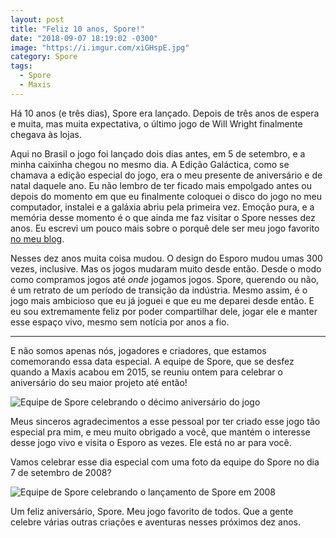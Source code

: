 ```yaml
---
layout: post
title: "Feliz 10 anos, Spore!"
date: "2018-09-07 18:19:02 -0300"
image: "https://i.imgur.com/xiGHspE.jpg"
category: Spore
tags:
  - Spore
  - Maxis
---
```


Há 10 anos (e três dias), Spore era lançado. Depois de três anos de espera e muita, mas muita expectativa, o último jogo de Will Wright finalmente chegava às lojas.

Aqui no Brasil o jogo foi lançado dois dias antes, em 5 de setembro, e a minha caixinha chegou no mesmo dia. A Edição Galáctica, como se chamava a edição especial do jogo, era o meu presente de aniversário e de natal daquele ano. Eu não lembro de ter ficado mais empolgado antes ou depois do momento em que eu finalmente coloquei o disco do jogo no meu computador, instalei e a galáxia abriu pela primeira vez. Emoção pura, e a memória desse momento é o que ainda me faz visitar o Spore nesses dez anos. Eu escrevi um pouco mais sobre o porquê dele ser meu jogo favorito [no meu blog](https://irrelefante.com.br/posts/2018/spore-faz-10-anos/).

Nesses dez anos muita coisa mudou. O design do Esporo mudou umas 300 vezes, inclusive. Mas os jogos mudaram muito desde então. Desde o modo como compramos jogos até _onde_ jogamos jogos. Spore, querendo ou não, é um retrato de um período de transição da indústria. Mesmo assim, é o jogo mais ambicioso que eu já joguei e que eu me deparei desde então. E eu sou extremamente feliz por poder compartilhar dele, jogar ele e manter esse espaço vivo, mesmo sem notícia por anos a fio.

---

E não somos apenas nós, jogadores e criadores, que estamos comemorando essa data especial. A equipe de Spore, que se desfez quando a Maxis acabou em 2015, se reuniu ontem para celebrar o aniversário do seu maior projeto até então!

![Equipe de Spore celebrando o décimo aniversário do jogo](https://i.imgur.com/S9ZiEyd.jpg)

Meus sinceros agradecimentos a esse pessoal por ter criado esse jogo tão especial pra mim, e meu muito obrigado a você, que mantém o interesse desse jogo vivo e visita o Esporo as vezes. Ele está no ar para você.

Vamos celebrar esse dia especial com uma foto da equipe do Spore no dia 7 de setembro de 2008?

![Equipe de Spore celebrando o lançamento de Spore em 2008](https://i.imgur.com/dU2qh0N.jpg)

Um feliz aniversário, Spore. Meu jogo favorito de todos. Que a gente celebre várias outras criações e aventuras nesses próximos dez anos.
